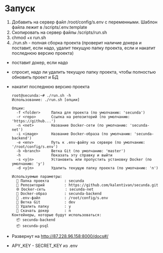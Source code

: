 # Запуск
1. Добавить на сервер файл /root/config/s.env с переменными. Шаблон файла лежит в /scripts/.env.template
2. Скопировать на сервер файлы /scripts/run.sh
3. chmod +x run.sh
5. ./run.sh - полная сборка проекта (проверит наличие докера и поставит, если надо, удалит текущую папку проекта, если и накатит последнюю версию проекта)
  * поставит докер, если надо
  * спросит, надо ли удалить текущую папку проекта, чтобы полностью обновить проект и БД
  * накатит последнюю версию проекта

        root@secunda:~# ./run.sh -h
        Использование: ./run.sh [опции]
        
        Опции:
          -f <folder>     Папка для проекта (по умолчанию: 'secunda')
          -r <repo>       Ссылка на репозиторий (по умолчанию: 'https://github...')
          -n <net>        Название Docker-сети (по умолчанию: 'secunda-net')
          -i <image>      Название Docker-образа (по умолчанию: 'secunda-backend')
          -e <env>        Путь к .env-файлу на сервере (по умолчанию: '/root/config/s.env')
          -b <branch>     Ветка Git (по умолчанию: 'master')
          -h              Показать эту справку и выйти
          -s <y|n>        Установить или пропустить установку Docker (по умолчанию: 'y')
          -d <y|n>        Удалить текущую папку проекта (по умолчанию: 'n')
        
        Используемые параметры:
          📁 Папка проекта       : secunda
          🔗 Репозиторий         : https://github.com/kalentivan/secunda.git
          🌐 Docker-сеть         : secunda-net
          🐳 Docker-образ        : secunda-backend
          📄 .env-файл           : /root/config/s.env
          🌿 Ветка Git           : dev
          🌿 Удалить папку       : y
          🌿 Скачать докер       : n
        Контейнеры, которые будут использоваться:
          📦 secunda-backend
          📦 secunda-psql


* Развернут на http://87.228.96.158:8000/docs#/
* APY_KEY - SECRET_KEY из .env
